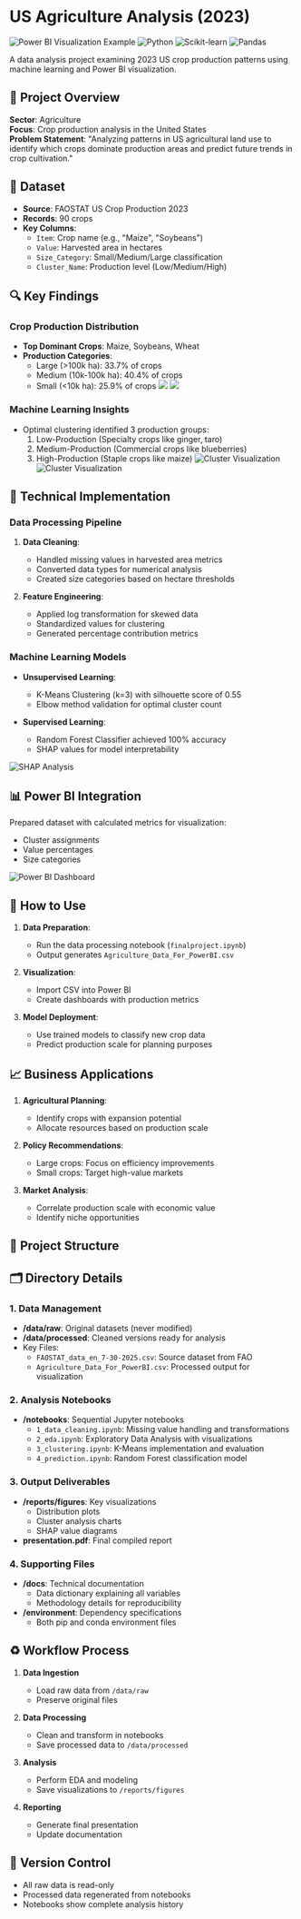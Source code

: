 # US Agriculture Analysis (2023)

![Power BI Visualization Example](https://img.shields.io/badge/Power_BI-Visualization-yellow) ![Python](https://img.shields.io/badge/Python-3.10-blue) ![Scikit-learn](https://img.shields.io/badge/Scikit--learn-1.3.0-orange) ![Pandas](https://img.shields.io/badge/Pandas-2.1.4-green)

A data analysis project examining 2023 US crop production patterns using machine learning and Power BI visualization.

## 📌 Project Overview

**Sector**: Agriculture  
**Focus**: Crop production analysis in the United States  
**Problem Statement**: "Analyzing patterns in US agricultural land use to identify which crops dominate production areas and predict future trends in crop cultivation."

## 📂 Dataset

- **Source**: FAOSTAT US Crop Production 2023
- **Records**: 90 crops
- **Key Columns**:
  - `Item`: Crop name (e.g., "Maize", "Soybeans")
  - `Value`: Harvested area in hectares
  - `Size_Category`: Small/Medium/Large classification
  - `Cluster_Name`: Production level (Low/Medium/High)

## 🔍 Key Findings

### Crop Production Distribution
- **Top Dominant Crops**: Maize, Soybeans, Wheat
- **Production Categories**:
  - Large (>100k ha): 33.7% of crops
  - Medium (10k-100k ha): 40.4% of crops
  - Small (<10k ha): 25.9% of crops
![](./crop%20category.PNG)
![](./crop%20category1.PNG)

### Machine Learning Insights
- Optimal clustering identified 3 production groups:
  1. Low-Production (Specialty crops like ginger, taro)
  2. Medium-Production (Commercial crops like blueberries)
  3. High-Production (Staple crops like maize)
![Cluster Visualization](./implementing%20cluster.PNG)
![Cluster Visualization](./number%20of%20crops%20per%20stru.PNG)

## 🔧 Technical Implementation

### Data Processing Pipeline
1. **Data Cleaning**:
   - Handled missing values in harvested area metrics
   - Converted data types for numerical analysis
   - Created size categories based on hectare thresholds

2. **Feature Engineering**:
   - Applied log transformation for skewed data
   - Standardized values for clustering
   - Generated percentage contribution metrics

### Machine Learning Models
- **Unsupervised Learning**:
  - K-Means Clustering (k=3) with silhouette score of 0.55
  - Elbow method validation for optimal cluster count

- **Supervised Learning**:
  - Random Forest Classifier achieved 100% accuracy
  - SHAP values for model interpretability

![SHAP Analysis](./innovation.PNG)

## 📊 Power BI Integration

Prepared dataset with calculated metrics for visualization:
- Cluster assignments
- Value percentages
- Size categories

![Power BI Dashboard](./powerbi_dashboard.PNG)

## 🚀 How to Use

1. **Data Preparation**:
   - Run the data processing notebook (`finalproject.ipynb`)
   - Output generates `Agriculture_Data_For_PowerBI.csv`

2. **Visualization**:
   - Import CSV into Power BI
   - Create dashboards with production metrics

3. **Model Deployment**:
   - Use trained models to classify new crop data
   - Predict production scale for planning purposes

## 📈 Business Applications

1. **Agricultural Planning**:
   - Identify crops with expansion potential
   - Allocate resources based on production scale

2. **Policy Recommendations**:
   - Large crops: Focus on efficiency improvements
   - Small crops: Target high-value markets

3. **Market Analysis**:
   - Correlate production scale with economic value
   - Identify niche opportunities

## 📝 Project Structure



## 🗂 Directory Details

### 1. Data Management
- **/data/raw**: Original datasets (never modified)
- **/data/processed**: Cleaned versions ready for analysis
- Key Files:
  - `FAOSTAT_data_en_7-30-2025.csv`: Source dataset from FAO
  - `Agriculture_Data_For_PowerBI.csv`: Processed output for visualization

### 2. Analysis Notebooks
- **/notebooks**: Sequential Jupyter notebooks
  - `1_data_cleaning.ipynb`: Missing value handling and transformations
  - `2_eda.ipynb`: Exploratory Data Analysis with visualizations
  - `3_clustering.ipynb`: K-Means implementation and evaluation
  - `4_prediction.ipynb`: Random Forest classification model

### 3. Output Deliverables
- **/reports/figures**: Key visualizations
  - Distribution plots
  - Cluster analysis charts
  - SHAP value diagrams
- **presentation.pdf**: Final compiled report

### 4. Supporting Files
- **/docs**: Technical documentation
  - Data dictionary explaining all variables
  - Methodology details for reproducibility
- **/environment**: Dependency specifications
  - Both pip and conda environment files

## ♻️ Workflow Process

1. **Data Ingestion**
   - Load raw data from `/data/raw`
   - Preserve original files

2. **Data Processing**
   - Clean and transform in notebooks
   - Save processed data to `/data/processed`

3. **Analysis**
   - Perform EDA and modeling
   - Save visualizations to `/reports/figures`

4. **Reporting**
   - Generate final presentation
   - Update documentation

## 🔄 Version Control
- All raw data is read-only
- Processed data regenerated from notebooks
- Notebooks show complete analysis history
